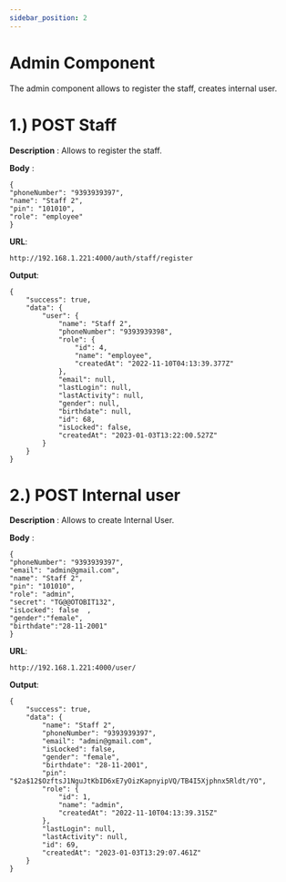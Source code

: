 ```yaml
---
sidebar_position: 2
---
```


# Admin Component

The admin component allows to register the staff, creates internal user.

# 1.) POST Staff

**Description** : Allows to register the staff.

**Body** :
```
{
"phoneNumber": "9393939397",
"name": "Staff 2",
"pin": "101010",
"role": "employee"  
}
```

**URL**:

```
http://192.168.1.221:4000/auth/staff/register
```

**Output**:

```
{
    "success": true,
    "data": {
        "user": {
            "name": "Staff 2",
            "phoneNumber": "9393939398",
            "role": {
                "id": 4,
                "name": "employee",
                "createdAt": "2022-11-10T04:13:39.377Z"
            },
            "email": null,
            "lastLogin": null,
            "lastActivity": null,
            "gender": null,
            "birthdate": null,
            "id": 68,
            "isLocked": false,
            "createdAt": "2023-01-03T13:22:00.527Z"
        }
    }
}
```

# 2.) POST Internal user

**Description** : Allows to create Internal User.

**Body** :
``` 
{
"phoneNumber": "9393939397",
"email": "admin@gmail.com",
"name": "Staff 2",
"pin": "101010",
"role": "admin",
"secret": "TG@@OTOBIT132",
"isLocked": false  ,
"gender":"female",
"birthdate":"28-11-2001"
}
```

**URL**:

```
http://192.168.1.221:4000/user/
```

**Output**:

```
{
    "success": true,
    "data": {
        "name": "Staff 2",
        "phoneNumber": "9393939397",
        "email": "admin@gmail.com",
        "isLocked": false,
        "gender": "female",
        "birthdate": "28-11-2001",
        "pin": "$2a$12$OzftsJ1NguJtKbID6xE7yOizKapnyipVQ/TB4I5Xjphnx5Rldt/YO",
        "role": {
            "id": 1,
            "name": "admin",
            "createdAt": "2022-11-10T04:13:39.315Z"
        },
        "lastLogin": null,
        "lastActivity": null,
        "id": 69,
        "createdAt": "2023-01-03T13:29:07.461Z"
    }
}
```



